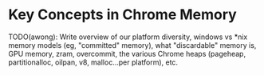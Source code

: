 # Key Concepts in Chrome Memory

TODO(awong): Write overview of our platform diversity, windows vs \*nix memory models (eg,
"committed" memory), what "discardable" memory is, GPU memory, zram, overcommit,
the various Chrome heaps (pageheap, partitionalloc, oilpan, v8, malloc...per
platform), etc.
